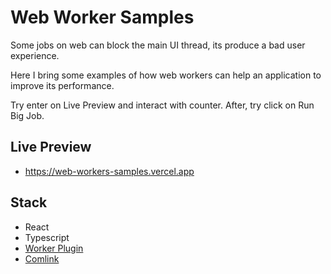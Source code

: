 # Web Worker Samples

Some jobs on web can block the main UI thread, its produce a bad user experience. 

Here I bring some examples of how web workers can help an application to improve its performance.

Try enter on Live Preview and interact with counter. After, try click on Run Big Job.

## Live Preview

- https://web-workers-samples.vercel.app

## Stack

- React
- Typescript
- [Worker Plugin](https://github.com/GoogleChromeLabs/worker-plugin)
- [Comlink](https://github.com/GoogleChromeLabs/comlink)
